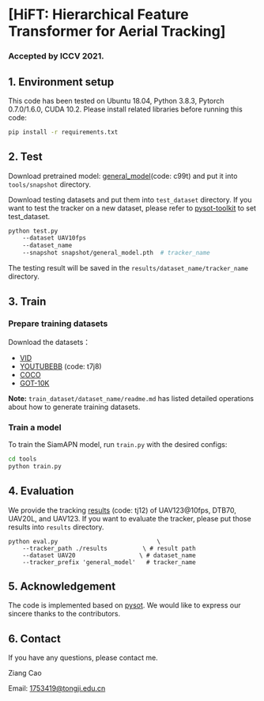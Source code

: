 # [HiFT: Hierarchical Feature Transformer for Aerial Tracking]


### Accepted by ICCV 2021.

## 1. Environment setup
This code has been tested on Ubuntu 18.04, Python 3.8.3, Pytorch 0.7.0/1.6.0, CUDA 10.2.
Please install related libraries before running this code: 
```bash
pip install -r requirements.txt
```

## 2. Test
Download pretrained model: [general_model](https://pan.baidu.com/s/1QeU7OcTqHksZXscBq3skiw)(code: c99t) and put it into `tools/snapshot` directory.

Download testing datasets and put them into `test_dataset` directory. If you want to test the tracker on a new dataset, please refer to [pysot-toolkit](https://github.com/StrangerZhang/pysot-toolkit) to set test_dataset.

```bash 
python test.py                                
	--dataset UAV10fps                      
    --dataset_name
	--snapshot snapshot/general_model.pth  # tracker_name
```
The testing result will be saved in the `results/dataset_name/tracker_name` directory.

## 3. Train

### Prepare training datasets

Download the datasets：
* [VID](http://image-net.org/challenges/LSVRC/2017/)
* [YOUTUBEBB](https://pan.baidu.com/s/1ZTdfqvhIRneGFXur-sCjgg) (code: t7j8)
* [COCO](http://cocodataset.org)
* [GOT-10K](http://got-10k.aitestunion.com/downloads)


**Note:** `train_dataset/dataset_name/readme.md` has listed detailed operations about how to generate training datasets.


### Train a model
To train the SiamAPN model, run `train.py` with the desired configs:

```bash
cd tools
python train.py
```

## 4. Evaluation
We provide the tracking [results](https://pan.baidu.com/s/1RVSiq7XUJCQnyXtoRq9SYg) (code: tj12) of UAV123@10fps, DTB70, UAV20L, and UAV123. If you want to evaluate the tracker, please put those results into  `results` directory.
```
python eval.py 	                          \
	--tracker_path ./results          \ # result path
	--dataset UAV20                  \ # dataset_name
	--tracker_prefix 'general_model'   # tracker_name
```

## 5. Acknowledgement
The code is implemented based on [pysot](https://github.com/STVIR/pysot). We would like to express our sincere thanks to the contributors.

## 6. Contact
If you have any questions, please contact me.

Ziang Cao

Email: [1753419@tongji.edu.cn](1753419@tongji.edu.cn)
